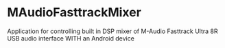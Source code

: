 # MAudioFasttrackMixer
Application for controlling built in DSP mixer of M-Audio Fasttrack Ultra 8R USB audio interface WITH an Android device
